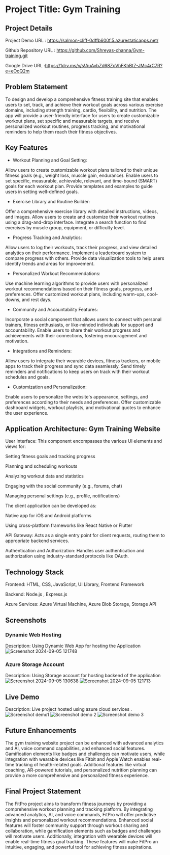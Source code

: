 # Project Title: Gym Training

## Project Details
Project Demo URL : https://salmon-cliff-0dffb600f.5.azurestaticapps.net/

Github Repository URL : https://github.com/Shreyas-channa/Gym-training.git

Google Drive URL :https://1drv.ms/v/s!AuAvbZd68ZoVhFKhBtZ-JMc4rC7R?e=eOoQ2m

## Problem Statement
To design and develop a comprehensive fitness training site that enables users to set, track, and achieve their workout goals across various exercise domains, including strength training, cardio, flexibility, and nutrition. The app will provide a user-friendly interface for users to create customizable workout plans, set specific and measurable targets, and receive personalized workout routines, progress tracking, and motivational reminders to help them reach their fitness objectives.


## Key Features


- Workout Planning and Goal Setting:

Allow users to create customizable workout plans tailored to their unique fitness goals (e.g., weight loss, muscle gain, endurance). Enable users to set specific, measurable, achievable, relevant, and time-bound (SMART) goals for each workout plan. Provide templates and examples to guide users in setting well-defined goals.

- Exercise Library and Routine Builder:

Offer a comprehensive exercise library with detailed instructions, videos, and images. Allow users to create and customize their workout routines using a drag-and-drop interface. Integrate a search function to find exercises by muscle group, equipment, or difficulty level.

- Progress Tracking and Analytics:

Allow users to log their workouts, track their progress, and view detailed analytics on their performance. Implement a leaderboard system to compare progress with others. Provide data visualization tools to help users identify trends and areas for improvement.

- Personalized Workout Recommendations:

Use machine learning algorithms to provide users with personalized workout recommendations based on their fitness goals, progress, and preferences. Offer customized workout plans, including warm-ups, cool-downs, and rest days.

- Community and Accountability Features:

Incorporate a social component that allows users to connect with personal trainers, fitness enthusiasts, or like-minded individuals for support and accountability. Enable users to share their workout progress and achievements with their connections, fostering encouragement and motivation.

- Integrations and Reminders:

Allow users to integrate their wearable devices, fitness trackers, or mobile apps to track their progress and sync data seamlessly. Send timely reminders and notifications to keep users on track with their workout schedules and goals.

- Customization and Personalization:

Enable users to personalize the website's appearance, settings, and preferences according to their needs and preferences. Offer customizable dashboard widgets, workout playlists, and motivational quotes to enhance the user experience.


## Application Architecture: Gym Training Website
User Interface: This component encompasses the various UI elements and views for:

Setting fitness goals and tracking progress

Planning and scheduling workouts

Analyzing workout data and statistics

Engaging with the social community (e.g., forums, chat)

Managing personal settings (e.g., profile, notifications)

The client application can be developed as:

Native app for iOS and Android platforms

Using cross-platform frameworks like React Native or Flutter

API Gateway: Acts as a single entry point for client requests, routing them to appropriate backend services.

Authentication and Authorization: Handles user authentication and authorization using industry-standard protocols like OAuth.

## Technology Stack
Frontend: HTML, CSS, JavaScript, UI Library, Frontend Framework

Backend: Node.js , Express.js

Azure Services: Azure Virtual Machine, Azure Blob Storage, Storage API

## Screenshots

### Dynamic Web Hosting
Description: Using Dynamic Web App for hosting the Application
![Screenshot 2024-09-05 121748](https://github.com/user-attachments/assets/25a9f296-acb6-458e-abb0-cbc12468c5ce)

### Azure Storage Account
Description:
Using Storage account for hosting backend of the application
![Screenshot 2024-09-05 130638](https://github.com/user-attachments/assets/44be9557-78b3-4e95-8996-1f3a5ddd6707)
![Screenshot 2024-09-05 121713](https://github.com/user-attachments/assets/df2dd16c-485d-42a3-90f2-7099b9b49650)


## Live Demo
Description:
Live project hosted using azure cloud services .
![Screenshot demo1](https://github.com/user-attachments/assets/c27d4a80-aba1-4d53-b049-9be7478d50b4)
![Screenshot demo 2](https://github.com/user-attachments/assets/84d8545f-3acf-4acf-a41b-c9db96fce9c6)
![Screenshot demo 3](https://github.com/user-attachments/assets/4999a89f-9a41-49e2-af80-95fa37a06c03)


## Future Enhancements
The gym training website project can be enhanced with advanced analytics and AI, voice command capabilities, and enhanced social features. Gamification elements like badges and challenges can motivate users, while integration with wearable devices like Fitbit and Apple Watch enables real-time tracking of health-related goals. Additional features like virtual coaching, AR-powered tutorials, and personalized nutrition planning can provide a more comprehensive and personalized fitness experience.

## Final Project Statement
The FitPro project aims to transform fitness journeys by providing a comprehensive workout planning and tracking platform. By integrating advanced analytics, AI, and voice commands, FitPro will offer predictive insights and personalized workout recommendations. Enhanced social features will foster community support through workout sharing and collaboration, while gamification elements such as badges and challenges will motivate users. Additionally, integration with wearable devices will enable real-time fitness goal tracking. These features will make FitPro an intuitive, engaging, and powerful tool for achieving fitness aspirations.

